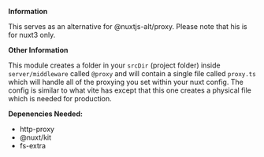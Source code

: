 **Information**

This serves as an alternative for @nuxtjs-alt/proxy. Please note that his is for nuxt3 only.

**Other Information**

This module creates a folder in your `srcDir` (project folder) inside `server/middleware` called `@proxy` and will contain a single file called `proxy.ts` which will handle all of the proxying you set within your nuxt config. The config is similar to what vite has except that this one creates a physical file which is needed for production.

**Depenencies Needed:**
- http-proxy
- @nuxt/kit
- fs-extra
